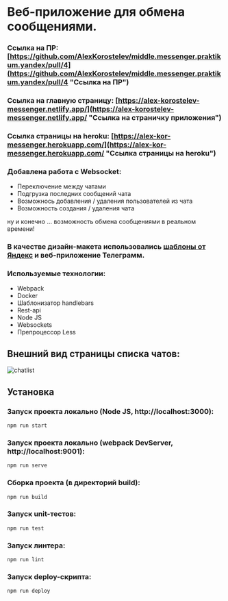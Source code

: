 # Веб-приложение для обмена сообщениями.
### Ссылка на ПР: [https://github.com/AlexKorostelev/middle.messenger.praktikum.yandex/pull/4](https://github.com/AlexKorostelev/middle.messenger.praktikum.yandex/pull/4 "Ссылка на ПР")
### Ссылка на главную страницу: [https://alex-korostelev-messenger.netlify.app/](https://alex-korostelev-messenger.netlify.app/ "Ссылка на страничку приложения")
### Ссылка страницы на heroku: [https://alex-kor-messenger.herokuapp.com/](https://alex-kor-messenger.herokuapp.com/ "Ссылка страницы на heroku")
### Добавлена работа с Websocket:
* Переключение между чатами
* Подгрузка последних сообщений чата
* Возможнось добавления / удаления пользователей из чата
* Возможность создания / удаления чата

ну и конечно ... возможность обмена сообщениями в реальном времени!

### В качестве дизайн-макета использовались [шаблоны от Яндекс](https://www.figma.com/file/24EUnEHGEDNLdOcxg7ULwV/Chat?node-id=0%3A1 "Ссылка на макеты Figma") и веб-приложение Телеграмм.
### Используемые технологии:
* Webpack
* Docker
* Шаблонизатор handlebars
* Rest-api
* Node JS
* Websockets
* Препроцессор Less

## Внешний вид страницы списка чатов:
![chatlist](https://user-images.githubusercontent.com/53473616/153272723-350568e7-921d-4632-935a-0c79ee405d51.png)

## Установка

### Запуск проекта локально (Node JS, http://localhost:3000):
```
npm run start
```
### Запуск проекта локально (webpack DevServer, http://localhost:9001):
```
npm run serve
```
### Сборка проекта (в директорий build):
```
npm run build
```
### Запуск unit-тестов:
```
npm run test
```
### Запуск линтера:
```
npm run lint
```
### Запуск deploy-скрипта:
```
npm run deploy
```
